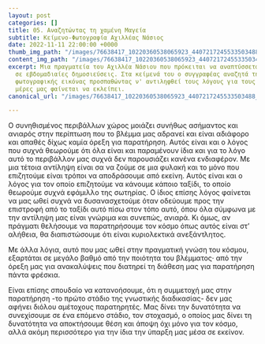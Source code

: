 ```yaml
---
layout: post
categories: []
title: 05. Αναζητώντας τη χαμένη Μαγεία
subtitle: Κείμενο-Φωτογραφία Αχιλλέας Νάσιος
date: 2022-11-11 22:00:00 +0000
thumb_img_path: "/images/76638417_10220360538065923_4407217245533503488_o.jpg"
content_img_path: "/images/76638417_10220360538065923_4407217245533503488_o.jpg"
excerpt: Μια πραγματεία του Αχιλλέα Νάσιου που πρόκειται να αναπτύσσεται σταδιακά
  σε εβδομαδιαίες δημοσιεύσεις. Στα κείμενά του ο συγγραφέας αναζητά την μαγεία της
  φωτογραφικής εικόνας προσπαθώντας ν' αντιληφθεί τους λόγους για τους οποίους στις
  μέρες μας φαίνεται να εκλείπει.
canonical_url: "/images/76638417_10220360538065923_4407217245533503488_o.jpg"

---
```

Ο συνηθισμένος περιβάλλων χώρος μοιάζει συνήθως ασήμαντος και ανιαρός στην περίπτωση που το βλέμμα μας αδρανεί και είναι αδιάφορο και απαθές δίχως καμία όρεξη για παρατήρηση. Αυτός είναι και ο λόγος που συχνά θεωρούμε ότι όλα είναι και παραμένουν ίδια και για το λόγο αυτό το περιβάλλον μας συχνά δεν παρουσιάζει κανένα ενδιαφέρον. Με μια τέτοια αντίληψη είναι σα να ζούμε σε μια φυλακή και το μόνο που επιζητούμε είναι τρόποι να αποδράσουμε από εκείνη. Αυτός είναι και ο λόγος για τον οποίο επιζητούμε να κάνουμε κάποιο ταξίδι, το οποίο θεωρούμε συχνά εφάμιλλο της σωτηρίας. Ο ίδιος επίσης λόγος φαίνεται να μας ωθεί συχνά να δυσανασχετούμε όταν οδεύουμε προς την επιστροφή από το ταξίδι αυτό πίσω στον τόπο αυτό, όπου όλα σύμφωνα με την αντίληψη μας είναι γνώριμα και συνεπώς, ανιαρά. Κι όμως, αν πράγματι θελήσουμε να παρατηρήσουμε τον κόσμο όπως αυτός είναι στ’ αλήθεια, θα διαπιστώσουμε ότι είναι κυριολεκτικά ανεξάντλητος.

Με άλλα λόγια, αυτό που μας ωθεί στην πραγματική γνώση του κόσμου, εξαρτάται σε μεγάλο βαθμό από την ποιότητα του βλέμματος· από την όρεξη μας για ανακαλύψεις που διατηρεί τη διάθεση μας για παρατήρηση πάντα φρέσκια.

Είναι επίσης σπουδαίο να κατανοήσουμε, ότι η συμμετοχή μας στην παρατήρηση -το πρώτο στάδιο της γνωστικής διαδικασίας- δεν μας αφήνει διόλου αμέτοχους παρατηρητές. Μας δίνει την δυνατότητα να συνεχίσουμε σε ένα επόμενο στάδιο, τον στοχασμό, ο οποίος μας δίνει τη δυνατότητα να αποκτήσουμε θέση και άποψη όχι μόνο για τον κόσμο, αλλά ακόμη περισσότερο για την ίδια την ύπαρξη μας μέσα σε εκείνον.